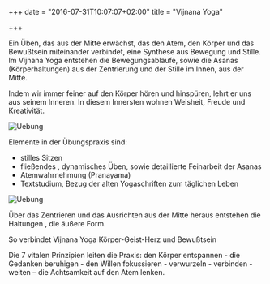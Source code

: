 +++
date = "2016-07-31T10:07:07+02:00"
title = "Vijnana Yoga"

+++

Ein Üben, das aus der Mitte erwächst, das den Atem, den Körper und das Bewußtsein miteinander verbindet, eine Synthese aus Bewegung und Stille. Im Vijnana Yoga entstehen die Bewegungsabläufe, sowie die Asanas (Körperhaltungen) aus der Zentrierung und der Stille im Innen, aus der Mitte.

Indem wir immer feiner auf den Körper hören und hinspüren, lehrt er uns aus seinem
Inneren. In diesem Innersten wohnen Weisheit, Freude und Kreativität.

![Uebung](/img/uebung.jpg)

Elemente in der Übungspraxis sind:

+ stilles Sitzen
+ fließendes , dynamisches Üben, sowie detaillierte Feinarbeit der Asanas
+ Atemwahrnehmung (Pranayama)
+ Textstudium, Bezug der alten Yogaschriften zum täglichen Leben

![Uebung](/img/training.jpg)

Über das Zentrieren und das Ausrichten aus der Mitte heraus entstehen die
Haltungen , die äußere Form.

So verbindet Vijnana Yoga Körper-Geist-Herz und Bewußtsein

Die 7 vitalen Prinzipien leiten die Praxis:
den Körper entspannen - die Gedanken beruhigen - den Willen fokussieren -
verwurzeln - verbinden - weiten – die Achtsamkeit auf den Atem lenken.